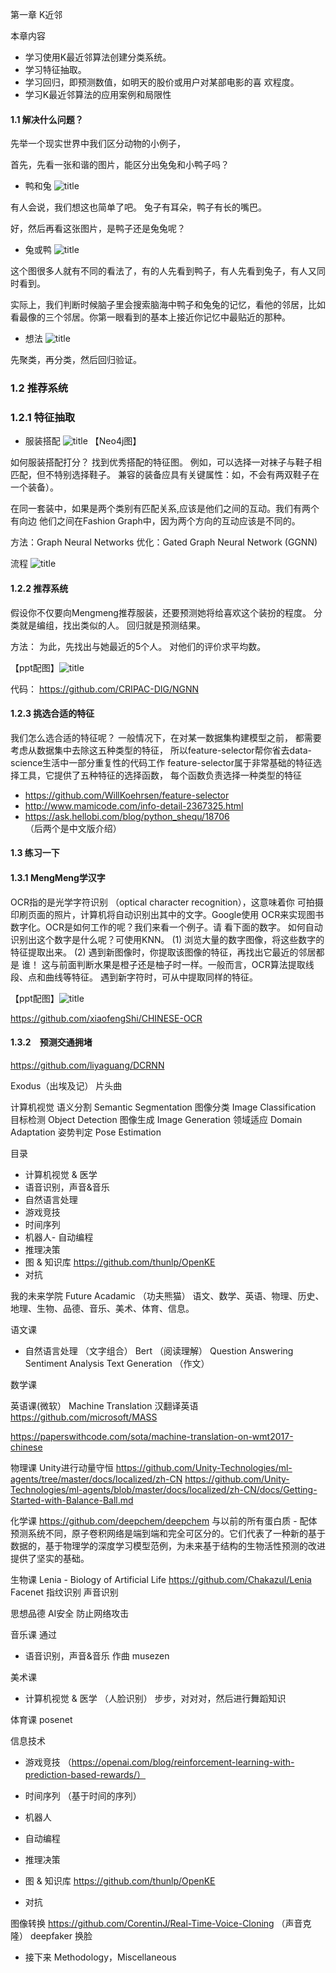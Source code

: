  
 第一章 K近邻
 
 本章内容
 - 学习使用K最近邻算法创建分类系统。
 - 学习特征抽取。
 - 学习回归，即预测数值，如明天的股价或用户对某部电影的喜 欢程度。
 - 学习K最近邻算法的应用案例和局限性
 
 
 #### 1.1 解决什么问题？
 
 先举一个现实世界中我们区分动物的小例子，
  
 首先，先看一张和谐的图片，能区分出兔兔和小鸭子吗？
 - 鸭和兔 ![title](../book/section/yatu.jpg)
 
 有人会说，我们想这也简单了吧。
 兔子有耳朵，鸭子有长的嘴巴。
 
 
 好，然后再看这张图片，是鸭子还是兔兔呢？
 - 兔或鸭 ![title](../book/section/ya2tu.jpg)
 
 这个图很多人就有不同的看法了，有的人先看到鸭子，有人先看到兔子，有人又同时看到。
  
 实际上，我们判断时候脑子里会搜索脑海中鸭子和兔兔的记忆，看他的邻居，比如看最像的三个邻居。你第一眼看到的基本上接近你记忆中最贴近的那种。

 - 想法 ![title](../book/section/qufen.png)
  
  

 先聚类，再分类，然后回归验证。
 ### 1.2 推荐系统
 ### 1.2.1 特征抽取
 - 服装搭配 ![title](../book/section/dress.png)
 【Neo4j图】
 
 如何服装搭配打分？
 找到优秀搭配的特征图。
例如，可以选择一对袜子与鞋子相匹配，但不特别选择鞋子。
兼容的装备应具有关键属性：如，不会有两双鞋子在一个装备）。 

在同一套装中，如果是两个类别有匹配关系,应该是他们之间的互动。我们有两个有向边
他们之间在Fashion Graph中，因为两个方向的互动应该是不同的。 

方法：Graph Neural Networks
优化：Gated Graph Neural Network (GGNN)

 
流程 ![title](../book/section/dressProcess.png)
  
 #### 1.2.2 推荐系统
 假设你不仅要向Mengmeng推荐服装，还要预测她将给喜欢这个装扮的程度。
 分类就是编组，找出类似的人。
 回归就是预测结果。
 
 方法：
 为此，先找出与她最近的5个人。 对他们的评价求平均数。
 
 【ppt配图】![title](../book/section/dressSuggest.png)
 
 代码： https://github.com/CRIPAC-DIG/NGNN
 
 
 #### 1.2.3 挑选合适的特征
 我们怎么选合适的特征呢？
 一般情况下，在对某一数据集构建模型之前，
 都需要考虑从数据集中去除这五种类型的特征，
 所以feature-selector帮你省去data-science生活中一部分重复性的代码工作
 feature-selector属于非常基础的特征选择工具，它提供了五种特征的选择函数，
 每个函数负责选择一种类型的特征
 
 - https://github.com/WillKoehrsen/feature-selector   
 -  http://www.mamicode.com/info-detail-2367325.html   
 -  https://ask.hellobi.com/blog/python_shequ/18706   
（后两个是中文版介绍）


#### 1.3 练习一下
#### 1.3.1 MengMeng学汉字
OCR指的是光学字符识别 （optical character recognition），这意味着你 可拍摄印刷页面的照片，计算机将自动识别出其中的文字。Google使用 OCR来实现图书数字化。OCR是如何工作的呢？我们来看一个例子。请 看下面的数字。
如何自动识别出这个数字是什么呢？可使用KNN。 (1) 浏览大量的数字图像，将这些数字的特征提取出来。 (2) 遇到新图像时，你提取该图像的特征，再找出它最近的邻居都是 谁！
这与前面判断水果是橙子还是柚子时一样。一般而言，OCR算法提取线 段、点和曲线等特征。
遇到新字符时，可从中提取同样的特征。

【ppt配图】![title](../book/section/3.png)

https://github.com/xiaofengShi/CHINESE-OCR
 

#### 1.3.2　预测交通拥堵
https://github.com/liyaguang/DCRNN
 
 
 
 Exodus（出埃及记） 片头曲
 
计算机视觉
语义分割 Semantic Segmentation
图像分类 Image Classification
目标检测 Object Detection
图像生成 Image Generation
领域适应 Domain Adaptation
姿势判定 Pose Estimation


目录
- 计算机视觉 & 医学 
- 语音识别，声音&音乐   
- 自然语言处理 
- 游戏竞技  
- 时间序列 
- 机器人- 自动编程
- 推理决策
- 图 & 知识库 https://github.com/thunlp/OpenKE
- 对抗

我的未来学院
Future Acadamic （功夫熊猫）
语文、数学、英语、物理、历史、地理、生物、品德、音乐、美术、体育、信息。

语文课   
- 自然语言处理 （文字组合）  Bert （阅读理解）
Question Answering
Sentiment Analysis
Text Generation （作文）

数学课


英语课(微软）
Machine Translation
汉翻译英语
https://github.com/microsoft/MASS

https://paperswithcode.com/sota/machine-translation-on-wmt2017-chinese

物理课
Unity进行动量守恒
https://github.com/Unity-Technologies/ml-agents/tree/master/docs/localized/zh-CN
https://github.com/Unity-Technologies/ml-agents/blob/master/docs/localized/zh-CN/docs/Getting-Started-with-Balance-Ball.md

化学课
https://github.com/deepchem/deepchem 
与以前的所有蛋白质 - 配体预测系统不同，原子卷积网络是端到端和完全可区分的。它们代表了一种新的基于数据的，基于物理学的深度学习模型范例，为未来基于结构的生物活性预测的改进提供了坚实的基础。

生物课
Lenia - Biology of Artificial Life
https://github.com/Chakazul/Lenia
Facenet
指纹识别
声音识别

思想品德
AI安全
防止网络攻击

音乐课
通过
- 语音识别，声音&音乐
作曲 musezen

美术课
- 计算机视觉 & 医学  （人脸识别） 步步，对对对，然后进行舞蹈知识


体育课
posenet


信息技术









- 游戏竞技  （https://openai.com/blog/reinforcement-learning-with-prediction-based-rewards/）
- 时间序列 （基于时间的序列）
- 机器人


- 自动编程
- 推理决策
- 图 & 知识库 https://github.com/thunlp/OpenKE
- 对抗


图像转换
https://github.com/CorentinJ/Real-Time-Voice-Cloning  （声音克隆）
deepfaker 换脸






- 接下来 Methodology，Miscellaneous
 














